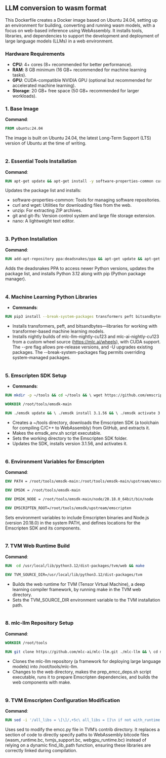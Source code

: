 
## LLM conversion to wasm format

This Dockerfile creates a Docker image based on Ubuntu 24.04, setting up an environment for building, converting and running wasm models, with a focus on web-based inference using WebAssembly. It installs tools, libraries, and dependencies to support the development and deployment of large language models (LLMs) in a web environment.

### Hardware Requirements
- **CPU**: 4+ cores (8+ recommended for better performance).
- **RAM**: 8 GB minimum (16 GB+ recommended for machine learning tasks).
- **GPU**: CUDA-compatible NVIDIA GPU (optional but recommended for accelerated machine learning).
- **Storage**: 20 GB+ free space (50 GB+ recommended for larger workloads).

### 1. Base Image

**Command**: 
``` dockerfile
FROM ubuntu:24.04
```

The image is built on Ubuntu 24.04, the latest Long-Term Support (LTS) version of Ubuntu at the time of writing.<br><br>



### 2. Essential Tools Installation

**Command**:
``` dockerfile
RUN apt-get update && apt-get install -y software-properties-common curl wget unzip git git-lfs nano
```
    
Updates the package list and installs:
-   software-properties-common: Tools for managing software repositories.
-   curl and wget: Utilities for downloading files from the web.
-   unzip: For extracting ZIP archives.
-   git and git-lfs: Version control system and large file storage extension.
-   nano: A lightweight text editor.<br><br>

### 3. Python Installation

**Command**:
``` dockerfile
RUN add-apt-repository ppa:deadsnakes/ppa && apt-get update && apt-get install -y python3.12 python3-pip
```

Adds the deadsnakes PPA to access newer Python versions, updates the package list, and installs Python 3.12 along with pip (Python package manager).<br><br>

### 4. Machine Learning Python Libraries

-   **Commands**:
```dockerfile
RUN pip3 install --break-system-packages transformers peft bitsandbytes  RUN pip3 install --break-system-packages --pre -U -f https://mlc.ai/wheels mlc-llm-nightly-cu123 mlc-ai-nightly-cu123
```
    
-   Installs transformers, peft, and bitsandbytes—libraries for working with transformer-based machine learning models.
-   Installs nightly builds of mlc-llm-nightly-cu123 and mlc-ai-nightly-cu123 from a custom wheel source (https://mlc.ai/wheels), with CUDA support. The --pre flag allows pre-release versions, and -U upgrades existing packages. The --break-system-packages flag permits overriding system-managed packages.<br><br>

### 5. Emscripten SDK Setup

-   **Commands**:
```dockerfile
RUN mkdir -p ~/tools && cd ~/tools && \ wget https://github.com/emscripten-core/emsdk/archive/refs/heads/main.zip && \ unzip main.zip && cd emsdk-main && \ chmod +x ./emsdk_env.sh 

WORKDIR /root/tools/emsdk-main  

RUN ./emsdk update && \ ./emsdk install 3.1.56 && \ ./emsdk activate 3.1.56
```
    
-   Creates a ~/tools directory, downloads the Emscripten SDK (a toolchain for compiling C/C++ to WebAssembly) from GitHub, and extracts it.
-   Makes the emsdk_env.sh script executable.
-   Sets the working directory to the Emscripten SDK folder.
-   Updates the SDK, installs version 3.1.56, and activates it.<br><br>

### 6. Environment Variables for Emscripten

**Command**:
```dockerfile 
ENV PATH = /root/tools/emsdk-main:/root/tools/emsdk-main/upstream/emscripten:/root/tools/emsdk-main/node/20.18.0_64bit/bin:/usr/local/sbin:/usr/local/bin:/usr/sbin:/usr/bin:/sbin:/bin

ENV EMSDK = /root/tools/emsdk-main 

ENV EMSDK_NODE = /root/tools/emsdk-main/node/20.18.0_64bit/bin/node 

ENV EMSCRIPTEN_ROOT=/root/tools/emsdk/upstream/emscripten
```
    
Sets environment variables to include Emscripten binaries and Node.js (version 20.18.0) in the system PATH, and defines locations for the Emscripten SDK and its components.<br><br>

### 7. TVM Web Runtime Build

**Command**:
```dockerfile
RUN  cd /usr/local/lib/python3.12/dist-packages/tvm/web && make  

ENV TVM_SOURCE_DIR=/usr/local/lib/python3.12/dist-packages/tvm
```

-   Builds the web runtime for TVM (Tensor Virtual Machine), a deep learning compiler framework, by running make in the TVM web directory.
-   Sets the TVM_SOURCE_DIR environment variable to the TVM installation path.<br><br>

### 8. mlc-llm Repository Setup

**Command**:
    

```dockerfile
WORKDIR /root/tools  

RUN git clone https://github.com/mlc-ai/mlc-llm.git ./mlc-llm && \ cd mlc-llm/web && chmod +x ./prep_emcc_deps.sh && ./prep_emcc_deps.sh && make
```
-   Clones the mlc-llm repository (a framework for deploying large language models) into /root/tools/mlc-llm.
-   Changes to the web directory, makes the prep_emcc_deps.sh script executable, runs it to prepare Emscripten dependencies, and builds the web components with make.<br><br>

### 9. TVM Emscripten Configuration Modification

**Command**:
```dockerfile    
RUN sed -i '/all_libs = \[\]/,+5c\ all_libs = []\n if not with_runtime:\n all_libs.append("\/usr\/local\/lib\/python3.12\/dist-packages\/tvm\/web\/dist\/wasm\/wasm_runtime.bc")#[find_lib_path("wasm_runtime.bc")[0]]\n\n all_libs.append("\/usr\/local\/lib\/python3.12\/dist-packages\/tvm\/web\/dist\/wasm\/tvmjs_support.bc")#[find_lib_path("tvmjs_support.bc")[0]]\n all_libs.append("\/usr\/local\/lib\/python3.12\/dist-packages\/tvm\/web\/dist\/wasm\/webgpu_runtime.bc")#[find_lib_path("webgpu_runtime.bc")[0]]' /usr/local/lib/python3.12/dist-packages/tvm/contrib/emcc.py
```
    
Uses sed to modify the emcc.py file in TVM’s contrib directory. It replaces a section of code to directly specify paths to WebAssembly bitcode files (wasm_runtime.bc, tvmjs_support.bc, webgpu_runtime.bc) instead of relying on a dynamic find_lib_path function, ensuring these libraries are correctly linked during compilation.